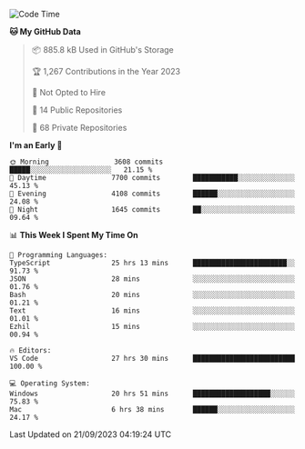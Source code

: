 <!--START_SECTION:waka-->
![Code Time](http://img.shields.io/badge/Code%20Time-4%2C624%20hrs%2042%20mins-blue)

**🐱 My GitHub Data** 

> 📦 885.8 kB Used in GitHub's Storage 
 > 
> 🏆 1,267 Contributions in the Year 2023
 > 
> 🚫 Not Opted to Hire
 > 
> 📜 14 Public Repositories 
 > 
> 🔑 68 Private Repositories 
 > 
**I'm an Early 🐤** 

```text
🌞 Morning                3608 commits        █████░░░░░░░░░░░░░░░░░░░░   21.15 % 
🌆 Daytime                7700 commits        ███████████░░░░░░░░░░░░░░   45.13 % 
🌃 Evening                4108 commits        ██████░░░░░░░░░░░░░░░░░░░   24.08 % 
🌙 Night                  1645 commits        ██░░░░░░░░░░░░░░░░░░░░░░░   09.64 % 
```


📊 **This Week I Spent My Time On** 

```text
💬 Programming Languages: 
TypeScript               25 hrs 13 mins      ███████████████████████░░   91.73 % 
JSON                     28 mins             ░░░░░░░░░░░░░░░░░░░░░░░░░   01.76 % 
Bash                     20 mins             ░░░░░░░░░░░░░░░░░░░░░░░░░   01.21 % 
Text                     16 mins             ░░░░░░░░░░░░░░░░░░░░░░░░░   01.01 % 
Ezhil                    15 mins             ░░░░░░░░░░░░░░░░░░░░░░░░░   00.94 % 

🔥 Editors: 
VS Code                  27 hrs 30 mins      █████████████████████████   100.00 % 

💻 Operating System: 
Windows                  20 hrs 51 mins      ███████████████████░░░░░░   75.83 % 
Mac                      6 hrs 38 mins       ██████░░░░░░░░░░░░░░░░░░░   24.17 % 
```


 Last Updated on 21/09/2023 04:19:24 UTC
<!--END_SECTION:waka-->

